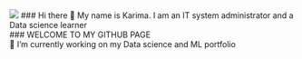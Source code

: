 <img src="https://bicontent.businessinsurance.com/f3ded189-051a-4f51-99a1-3496e338e177.jpg">
### Hi there 👋 My name is Karima. I am an IT system administrator and a Data science learner <br>
### WELCOME TO MY GITHUB PAGE <br>
🔭 I’m currently working on my Data science and ML portfolio
<!--
**Kari-sad/Kari-sad** is a ✨ _special_ ✨ repository because its `README.md` (this file) appears on your GitHub profile.

Here are some ideas to get you started:

- 🔭 I’m currently working on my Data science and ML portfolio
- 🌱 I’m currently learning ...
- 👯 I’m looking to collaborate on ...
- 🤔 I’m looking for help with ...
- 💬 Ask me about ...
- 📫 How to reach me: ...
- 😄 Pronouns: ...
- ⚡ Fun fact: ...
-->

